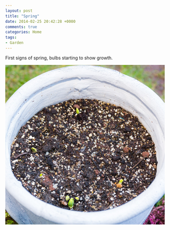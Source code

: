 ```yaml
---
layout: post
title: "Spring"
date: 2014-02-25 20:42:28 +0000
comments: true
categories: Home 
tags:
- Garden
---
```


First signs of spring, bulbs starting to show growth. 

![](/images/Gardening/morganp-20140225-Garden-IMG_6851.jpg  "Bulbs starting to shoot")



